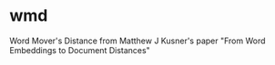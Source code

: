 # wmd
Word Mover's Distance from Matthew J Kusner's paper "From Word Embeddings to Document Distances"
